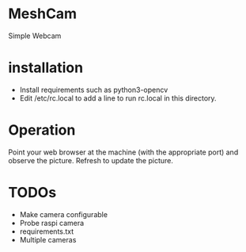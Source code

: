 # MeshCam
Simple Webcam

# installation

* Install requirements such as python3-opencv
* Edit /etc/rc.local to add a line to run rc.local in this directory.

# Operation

Point your web browser at the machine (with the appropriate port)
and observe the picture. Refresh to update the picture.

# TODOs

* Make camera configurable
* Probe raspi camera
* requirements.txt
* Multiple cameras
